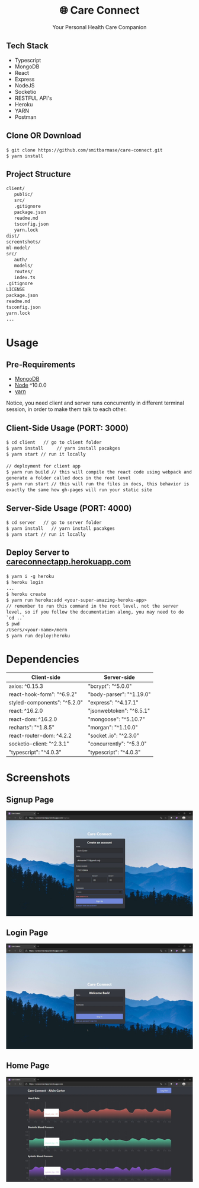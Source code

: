 <h1 align="center">
🌐 Care Connect
</h1>

<p align="center">
Your Personal Health Care Companion
</p>

## Tech Stack

- Typescript
- MongoDB
- React
- Express
- NodeJS
- Socketio
- RESTFUL API's
- Heroku
- YARN
- Postman

## Clone OR Download

```terminal
$ git clone https://github.com/smitbarmase/care-connect.git
$ yarn install
```

## Project Structure

```terminal
client/
   public/
   src/
   .gitignore
   package.json
   readme.md
   tsconfig.json
   yarn.lock
dist/
screentshots/
ml-model/
src/
   auth/
   models/
   routes/
   index.ts
.gitignore
LICENSE
package.json
readme.md
tsconfig.json
yarn.lock
...
```

# Usage

## Pre-Requirements

- [MongoDB](https://www.mongodb.com/)
- [Node](https://nodejs.org/en/) ^10.0.0
- [yarn](https://yarnpkg.com/)

Notice, you need client and server runs concurrently in different terminal
session, in order to make them talk to each other.

## Client-Side Usage (PORT: 3000)

```terminal
$ cd client   // go to client folder
$ yarn install     // yarn install pacakges
$ yarn start // run it locally

// deployment for client app
$ yarn run build // this will compile the react code using webpack and generate a folder called docs in the root level
$ yarn run start // this will run the files in docs, this behavior is exactly the same how gh-pages will run your static site
```

## Server-Side Usage (PORT: 4000)

```terminal
$ cd server   // go to server folder
$ yarn install   // yarn install pacakges
$ yarn start // run it locally
```

## Deploy Server to [careconnectapp.herokuapp.com](https://careconnectapp.herokuapp.com/)

```terminal
$ yarn i -g heroku
$ heroku login
...
$ heroku create
$ yarn run heroku:add <your-super-amazing-heroku-app>
// remember to run this command in the root level, not the server level, so if you follow the documentation along, you may need to do `cd ..`
$ pwd
/Users/<your-name>/mern
$ yarn run deploy:heroku
```

# Dependencies

| Client-side                   | Server-side              |
| ----------------------------- | ------------------------ |
| axios: ^0.15.3                | "bcrypt": "^5.0.0"       |
| react-hook-form": "^6.9.2"    | "body-parser": "^1.19.0" |
| styled-components": "^5.2.0"  | "express": "^4.17.1"     |
| react: ^16.2.0                | "jsonwebtoken": "^8.5.1" |
| react-dom: ^16.2.0            | "mongoose": "^5.10.7"    |
| recharts": "^1.8.5"           | "morgan": "^1.10.0"      |
| react-router-dom: ^4.2.2      | "socket .io": "^2.3.0"   |
| socketio-client: "^2.3.1"     | "concurrently": "^5.3.0" |
| "typescript": "^4.0.3"        | "typescript": "^4.0.3"   |

# Screenshots

## Signup Page

![](screenshots/signup.JPG)

## Login Page

![](screenshots/login.JPG)

## Home Page

![](screenshots/main.JPG)
